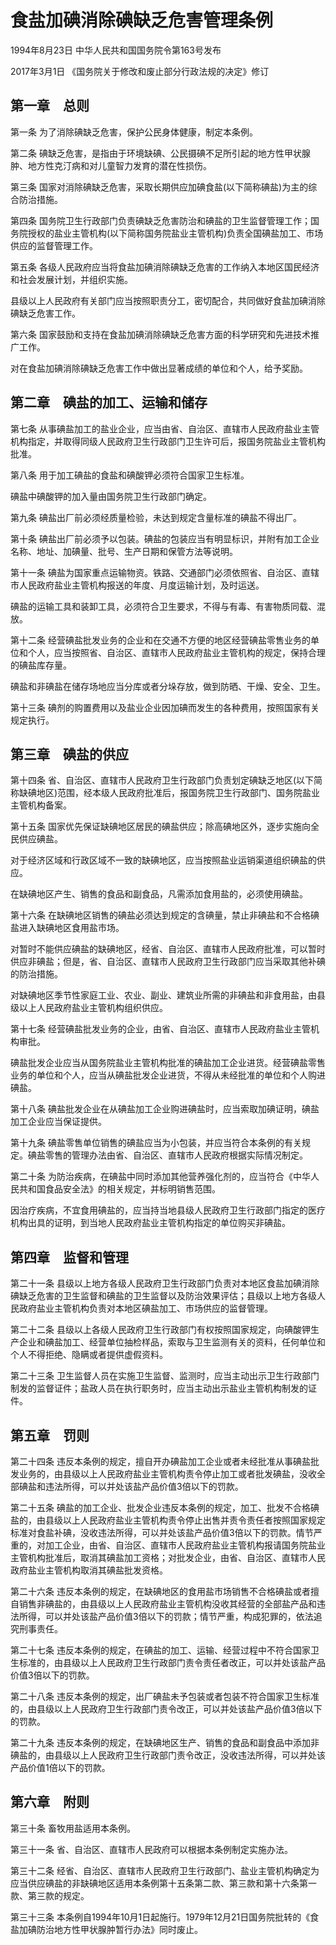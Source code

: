 # 食盐加碘消除碘缺乏危害管理条例

1994年8月23日 中华人民共和国国务院令第163号发布

2017年3月1日 《国务院关于修改和废止部分行政法规的决定》修订

<!-- INFO END -->

## 第一章　总则

第一条 为了消除碘缺乏危害，保护公民身体健康，制定本条例。

第二条 碘缺乏危害，是指由于环境缺碘、公民摄碘不足所引起的地方性甲状腺肿、地方性克汀病和对儿童智力发育的潜在性损伤。

第三条 国家对消除碘缺乏危害，采取长期供应加碘食盐(以下简称碘盐)为主的综合防治措施。

第四条 国务院卫生行政部门负责碘缺乏危害防治和碘盐的卫生监督管理工作；国务院授权的盐业主管机构(以下简称国务院盐业主管机构)负责全国碘盐加工、市场供应的监督管理工作。

第五条 各级人民政府应当将食盐加碘消除碘缺乏危害的工作纳入本地区国民经济和社会发展计划，并组织实施。

县级以上人民政府有关部门应当按照职责分工，密切配合，共同做好食盐加碘消除碘缺乏危害工作。

第六条 国家鼓励和支持在食盐加碘消除碘缺乏危害方面的科学研究和先进技术推广工作。

对在食盐加碘消除碘缺乏危害工作中做出显著成绩的单位和个人，给予奖励。

## 第二章　碘盐的加工、运输和储存

第七条 从事碘盐加工的盐业企业，应当由省、自治区、直辖市人民政府盐业主管机构指定，并取得同级人民政府卫生行政部门卫生许可后，报国务院盐业主管机构批准。

第八条 用于加工碘盐的食盐和碘酸钾必须符合国家卫生标准。

碘盐中碘酸钾的加入量由国务院卫生行政部门确定。

第九条 碘盐出厂前必须经质量检验，未达到规定含量标准的碘盐不得出厂。

第十条 碘盐出厂前必须予以包装。碘盐的包装应当有明显标识，并附有加工企业名称、地址、加碘量、批号、生产日期和保管方法等说明。

第十一条 碘盐为国家重点运输物资。铁路、交通部门必须依照省、自治区、直辖市人民政府盐业主管机构报送的年度、月度运输计划，及时运送。

碘盐的运输工具和装卸工具，必须符合卫生要求，不得与有毒、有害物质同载、混放。

第十二条 经营碘盐批发业务的企业和在交通不方便的地区经营碘盐零售业务的单位和个人，应当按照省、自治区、直辖市人民政府盐业主管机构的规定，保持合理的碘盐库存量。

碘盐和非碘盐在储存场地应当分库或者分垛存放，做到防晒、干燥、安全、卫生。

第十三条 碘剂的购置费用以及盐业企业因加碘而发生的各种费用，按照国家有关规定执行。

## 第三章　碘盐的供应

第十四条 省、自治区、直辖市人民政府卫生行政部门负责划定碘缺乏地区(以下简称缺碘地区)范围，经本级人民政府批准后，报国务院卫生行政部门、国务院盐业主管机构备案。

第十五条 国家优先保证缺碘地区居民的碘盐供应；除高碘地区外，逐步实施向全民供应碘盐。

对于经济区域和行政区域不一致的缺碘地区，应当按照盐业运销渠道组织碘盐的供应。

在缺碘地区产生、销售的食品和副食品，凡需添加食用盐的，必须使用碘盐。

第十六条 在缺碘地区销售的碘盐必须达到规定的含碘量，禁止非碘盐和不合格碘盐进入缺碘地区食用盐市场。

对暂时不能供应碘盐的缺碘地区，经省、自治区、直辖市人民政府批准，可以暂时供应非碘盐；但是，省、自治区、直辖市人民政府卫生行政部门应当采取其他补碘的防治措施。

对缺碘地区季节性家庭工业、农业、副业、建筑业所需的非碘盐和非食用盐，由县级以上人民政府盐业主管机构组织供应。

第十七条 经营碘盐批发业务的企业，由省、自治区、直辖市人民政府盐业主管机构审批。

碘盐批发企业应当从国务院盐业主管机构批准的碘盐加工企业进货。经营碘盐零售业务的单位和个人，应当从碘盐批发企业进货，不得从未经批准的单位和个人购进碘盐。

第十八条 碘盐批发企业在从碘盐加工企业购进碘盐时，应当索取加碘证明，碘盐加工企业应当保证提供。

第十九条 碘盐零售单位销售的碘盐应当为小包装，并应当符合本条例的有关规定。碘盐零售的管理办法由省、自治区、直辖市人民政府根据实际情况制定。

第二十条 为防治疾病，在碘盐中同时添加其他营养强化剂的，应当符合《中华人民共和国食品安全法》的相关规定，并标明销售范围。

因治疗疾病，不宜食用碘盐的，应当持当地县级人民政府卫生行政部门指定的医疗机构出具的证明，到当地人民政府盐业主管机构指定的单位购买非碘盐。

## 第四章　监督和管理

第二十一条 县级以上地方各级人民政府卫生行政部门负责对本地区食盐加碘消除碘缺乏危害的卫生监督和碘盐的卫生监督以及防治效果评估；县级以上地方各级人民政府盐业主管机构负责对本地区碘盐加工、市场供应的监督管理。

第二十二条 县级以上各级人民政府卫生行政部门有权按照国家规定，向碘酸钾生产企业和碘盐加工、经营单位抽检样品，索取与卫生监测有关的资料，任何单位和个人不得拒绝、隐瞒或者提供虚假资料。

第二十三条 卫生监督人员在实施卫生监督、监测时，应当主动出示卫生行政部门制发的监督证件；盐政人员在执行职务时，应当主动出示盐业主管机构制发的证件。

## 第五章　罚则

第二十四条 违反本条例的规定，擅自开办碘盐加工企业或者未经批准从事碘盐批发业务的，由县级以上人民政府盐业主管机构责令停止加工或者批发碘盐，没收全部碘盐和违法所得，可以并处该盐产品价值3倍以下的罚款。

第二十五条 碘盐的加工企业、批发企业违反本条例的规定，加工、批发不合格碘盐的，由县级以上人民政府盐业主管机构责令停止出售并责令责任者按照国家规定标准对食盐补碘，没收违法所得，可以并处该盐产品价值3倍以下的罚款。情节严重的，对加工企业，由省、自治区、直辖市人民政府盐业主管机构报请国务院盐业主管机构批准后，取消其碘盐加工资格；对批发企业，由省、自治区、直辖市人民政府盐业主管机构取消其碘盐批发资格。

第二十六条 违反本条例的规定，在缺碘地区的食用盐市场销售不合格碘盐或者擅自销售非碘盐的，由县级以上人民政府盐业主管机构没收其经营的全部盐产品和违法所得，可以并处该盐产品价值3倍以下的罚款；情节严重，构成犯罪的，依法追究刑事责任。

第二十七条 违反本条例的规定，在碘盐的加工、运输、经营过程中不符合国家卫生标准的，由县级以上人民政府卫生行政部门责令责任者改正，可以并处该盐产品价值3倍以下的罚款。

第二十八条 违反本条例的规定，出厂碘盐未予包装或者包装不符合国家卫生标准的，由县级以上人民政府卫生行政部门责令改正，可以并处该盐产品价值3倍以下的罚款。

第二十九条 违反本条例的规定，在缺碘地区生产、销售的食品和副食品中添加非碘盐的，由县级以上人民政府卫生行政部门责令改正，没收违法所得，可以并处该产品价值1倍以下的罚款。

## 第六章　附则

第三十条 畜牧用盐适用本条例。

第三十一条 省、自治区、直辖市人民政府可以根据本条例制定实施办法。

第三十二条 经省、自治区、直辖市人民政府卫生行政部门、盐业主管机构确定为应当供应碘盐的非缺碘地区适用本条例第十五条第二款、第三款和第十六条第一款、第三款的规定。

第三十三条 本条例自1994年10月1日起施行。1979年12月21日国务院批转的《食盐加碘防治地方性甲状腺肿暂行办法》同时废止。

